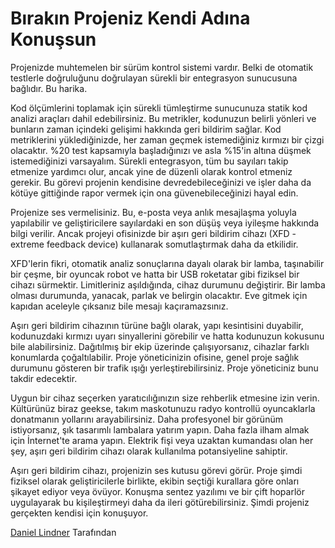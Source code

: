# Bırakın Projeniz Kendi Adına Konuşsun

Projenizde muhtemelen bir sürüm kontrol sistemi vardır. Belki de otomatik testlerle doğruluğunu doğrulayan sürekli bir entegrasyon sunucusuna bağlıdır. Bu harika.

Kod ölçümlerini toplamak için sürekli tümleştirme sunucunuza statik kod analizi araçları dahil edebilirsiniz. Bu metrikler, kodunuzun belirli yönleri ve bunların zaman içindeki gelişimi hakkında geri bildirim sağlar. Kod metriklerini yüklediğinizde, her zaman geçmek istemediğiniz kırmızı bir çizgi olacaktır. %20 test kapsamıyla başladığınızı ve asla %15'in altına düşmek istemediğinizi varsayalım. Sürekli entegrasyon, tüm bu sayıları takip etmenize yardımcı olur, ancak yine de düzenli olarak kontrol etmeniz gerekir. Bu görevi projenin kendisine devredebileceğinizi ve işler daha da kötüye gittiğinde rapor vermek için ona güvenebileceğinizi hayal edin.

Projenize ses vermelisiniz. Bu, e-posta veya anlık mesajlaşma yoluyla yapılabilir ve geliştiricilere sayılardaki en son düşüş veya iyileşme hakkında bilgi verilir. Ancak projeyi ofisinizde bir aşırı geri bildirim cihazı (XFD - extreme feedback device) kullanarak somutlaştırmak daha da etkilidir.

XFD'lerin fikri, otomatik analiz sonuçlarına dayalı olarak bir lamba, taşınabilir bir çeşme, bir oyuncak robot ve hatta bir USB roketatar gibi fiziksel bir cihazı sürmektir. Limitleriniz aşıldığında, cihaz durumunu değiştirir. Bir lamba olması durumunda, yanacak, parlak ve belirgin olacaktır. Eve gitmek için kapıdan aceleyle çıksanız bile mesajı kaçıramazsınız.

Aşırı geri bildirim cihazının türüne bağlı olarak, yapı kesintisini duyabilir, kodunuzdaki kırmızı uyarı sinyallerini görebilir ve hatta kodunuzun kokusunu bile alabilirsiniz. Dağıtılmış bir ekip üzerinde çalışıyorsanız, cihazlar farklı konumlarda çoğaltılabilir. Proje yöneticinizin ofisine, genel proje sağlık durumunu gösteren bir trafik ışığı yerleştirebilirsiniz. Proje yöneticiniz bunu takdir edecektir.

Uygun bir cihaz seçerken yaratıcılığınızın size rehberlik etmesine izin verin. Kültürünüz biraz geekse, takım maskotunuzu radyo kontrollü oyuncaklarla donatmanın yollarını arayabilirsiniz. Daha profesyonel bir görünüm istiyorsanız, şık tasarımlı lambalara yatırım yapın. Daha fazla ilham almak için İnternet'te arama yapın. Elektrik fişi veya uzaktan kumandası olan her şey, aşırı geri bildirim cihazı olarak kullanılma potansiyeline sahiptir.

Aşırı geri bildirim cihazı, projenizin ses kutusu görevi görür. Proje şimdi fiziksel olarak geliştiricilerle birlikte, ekibin seçtiği kurallara göre onları şikayet ediyor veya övüyor. Konuşma sentez yazılımı ve bir çift hoparlör uygulayarak bu kişileştirmeyi daha da ileri götürebilirsiniz. Şimdi projeniz gerçekten kendisi için konuşuyor.

[Daniel Lindner](http://programmer.97things.oreilly.com/wiki/index.php/Daniel_Lindner) Tarafından